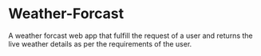 # Weather-Forcast
A weather forcast web app that fulfill the request of a user and returns the live weather details as per the requirements of the user.
